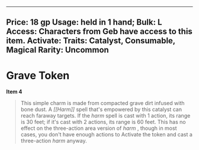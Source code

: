 
---
Price: 18 gp
Usage: held in 1 hand;
Bulk: L
Access: Characters from Geb have access to this item.
Activate: 
Traits: Catalyst, Consumable, Magical
Rarity: Uncommon
---

# Grave Token

**Item 4**

> This simple charm is made from compacted grave dirt infused with bone dust. A *[[Harm]]* spell that's empowered by this catalyst can reach faraway targets. If the *harm* spell is cast with 1 action, its range is 30 feet; if it's cast with 2 actions, its range is 60 feet. This has no effect on the three-action area version of *harm* , though in most cases, you don't have enough actions to Activate the token and cast a three-action *harm* anyway.

